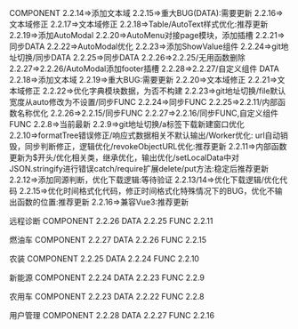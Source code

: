 COMPONENT
  2.2.14=>添加文本域
  2.2.15=>重大BUG(DATA):需要更新
  2.2.16=>文本域修正
  2.2.17=>文本域修正
  2.2.18=>Table/AutoText样式优化:推荐更新
  2.2.19=>添加AutoModal
  2.2.20=>AutoMenu对接page模块，添加插槽
  2.2.21=>同步DATA
  2.2.22=>AutoModal优化
  2.2.23=>添加ShowValue组件
  2.2.24=>git地址切换/同步DATA
  2.2.25=>同步DATA
  2.2.26=>2.2.25/无用函数删除
  2.2.27=>2.2.26/AutoModal添加footer插槽
  2.2.28=>2.2.27/自定义组件
DATA
  2.2.18=>添加文本域
  2.2.19=>重大BUG:需要更新
  2.2.20=>文本域修正
  2.2.21=>文本域修正
  2.2.22=>优化字典模块数据，为否不构建
  2.2.23=>git地址切换/file默认宽度从auto修改为不设置/同步FUNC
  2.2.24=>同步FUNC
  2.2.25=>2.2.11/内部函数名称优化
  2.2.26=>2.2.15/同步FUNC
  2.2.27=>2.2.16/同步FUNC,自定义组件
FUNC
  2.2.8=>当前最新
  2.2.9=>git地址切换/a标签下载新建窗口优化
  2.2.10=>formatTree错误修正/响应式数据相关不默认输出/Worker优化: url自动销毁，同步判断修正，逻辑优化/revokeObjectURL优化:推荐更新
  2.2.11=>内部函数更新为$开头/优化相关类，继承优化，输出优化/setLocalData中对JSON.stringify进行错误catch/require扩展delete/put方法:稳定后推荐更新
  2.2.12=>添加同源判断，优化下载逻辑:等待验证
  2.2.13/14=>优化下载逻辑/优化代码
  2.2.15=>优化时间格式化代码，修正时间格式化特殊情况下的BUG，优化不输出函数的位置:推荐更新
  2.2.16=>兼容Vue3:推荐更新

远程诊断
COMPONENT 2.2.26
DATA 2.2.25
FUNC 2.2.11

燃油车
COMPONENT 2.2.27
DATA 2.2.26
FUNC 2.2.15

农装
COMPONENT 2.2.25
DATA 2.2.24
FUNC 2.2.10

新能源
COMPONENT 2.2.24
DATA 2.2.23
FUNC 2.2.9

农用车
COMPONENT 2.2.23
DATA 2.2.22
FUNC 2.2.8

用户管理
COMPONENT 2.2.28
DATA 2.2.27
FUNC 2.2.16
